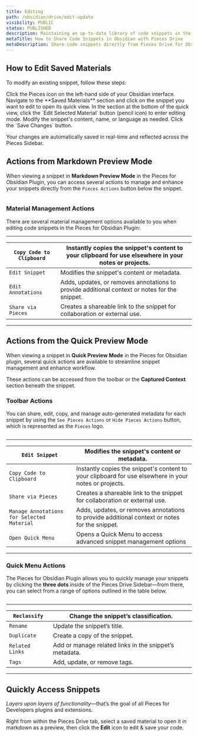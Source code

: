 ```yaml
---
title: Editing
path: /obsidian/drive/edit-update
visibility: PUBLIC
status: PUBLISHED
description: Maintaining an up-to-date library of code snippets in the Pieces for Obsidian Plugin is made easy through seamless editing.
metaTitle: How to Share Code Snippets in Obsidian with Pieces Drive
metaDescription: Share code snippets directly from Pieces Drive for Obsidian using unique shareable links for seamless collaboration with your team.
---
```


## How to Edit Saved Materials

To modify an existing snippet, follow these steps:

<Steps>
  <Step title="Open the Pieces Sidebar">
    Click the Pieces icon on the left-hand side of your Obsidian interface.
  </Step>

  <Step title="Locate and Open the Snippet">
    Navigate to the **Saved Materials** section and click on the snippet you want to edit to open its quick view.
  </Step>

  <Step title="Navigate to the Edit Button">
    In the section at the bottom of the quick view, click the `Edit Selected Material` button (pencil icon) to enter editing mode.
  </Step>

  <Step title="Make Your Changes">
    Modify the snippet's content, name, or language as needed.
  </Step>

  <Step title="Save Your Edits">
    Click the `Save Changes` button.
  </Step>
</Steps>

<Image src="https://storage.googleapis.com/hashnode_product_documentation_assets/obsidian_plugin_assets/using_snippets/edit_update/editing_snippet_OBS.png" alt="" align="center" fullwidth="true" />

Your changes are automatically saved in real-time and reflected across the Pieces Sidebar.

## Actions from Markdown Preview Mode

When viewing a snippet in **Markdown Preview Mode** in the Pieces for Obsidian Plugin, you can access several actions to manage and enhance your snippets directly from the `Pieces Actions` button below the snippet.

<Image src="https://storage.googleapis.com/hashnode_product_documentation_assets/obsidian_plugin_assets/using_snippets/edit_update/code_block_quick_actions_OBS.png" alt="" align="center" fullwidth="true" />

### Material Management Actions

There are several material management options available to you when editing code snippets in the Pieces for Obsidian Plugin:

***

| `Copy Code to Clipboard` | Instantly copies the snippet's content to your clipboard for use elsewhere in your notes or projects. |
| ------------------------ | ----------------------------------------------------------------------------------------------------- |
| `Edit Snippet`           | Modifies the snippet's content or metadata.                                                           |
| `Edit Annotations`       | Adds, updates, or removes annotations to provide additional context or notes for the snippet.         |
| `Share via Pieces`       | Creates a shareable link to the snippet for collaboration or external use.                            |

***

## Actions from the Quick Preview Mode

When viewing a snippet in **Quick Preview Mode** in the Pieces for Obsidian plugin, several quick actions are available to streamline snippet management and enhance workflow.

These actions can be accessed from the toolbar or the **Captured Context** section beneath the snippet.

### Toolbar Actions

You can share, edit, copy, and manage auto-generated metadata for each snippet by using the `See Pieces Actions` or `Hide Pieces Actions` button, which is represented as the `Pieces` logo.

<Image src="https://cdn.hashnode.com/res/hashnode/image/upload/v1735852860603/96dd81de-04ac-4e0f-8f91-20423d362a62.png" alt="" align="center" fullwidth="true" />

***

| `Edit Snippet`                             | Modifies the snippet's content or metadata.                                                           |
| ------------------------------------------ | ----------------------------------------------------------------------------------------------------- |
| `Copy Code to Clipboard`                   | Instantly copies the snippet's content to your clipboard for use elsewhere in your notes or projects. |
| `Share via Pieces`                         | Creates a shareable link to the snippet for collaboration or external use.                            |
| `Manage Annotations for Selected Material` | Adds, updates, or removes annotations to provide additional context or notes for the snippet.         |
| `Open Quick Menu`                          | Opens a Quick Menu to access advanced snippet management options                                      |

***

### Quick Menu Actions

The Pieces for Obsidian Plugin allows you to quickly manage your snippets by clicking the **three dots** inside of the Pieces Drive Sidebar—from there, you can select from a range of options outlined in the table below.

<Image src="https://cdn.hashnode.com/res/hashnode/image/upload/v1735853054529/bd3f4259-a427-425d-83fb-780e62ffa82d.png" alt="" align="center" fullwidth="true" />

***

| `Reclassify`    | Change the snippet’s classification.                   |
| --------------- | ------------------------------------------------------ |
| `Rename`        | Update the snippet’s title.                            |
| `Duplicate`     | Create a copy of the snippet.                          |
| `Related Links` | Add or manage related links in the snippet’s metadata. |
| `Tags`          | Add, update, or remove tags.                           |

***

## Quickly Access Snippets

*Layers upon layers of functionality*—that’s the goal of all Pieces for Developers plugins and extensions.

Right from within the Pieces Drive tab, select a saved material to open it in markdown as a preview, then click the **Edit** icon to edit & save your code.

<Image src="https://storage.googleapis.com/hashnode_product_documentation_assets/obsidian_plugin_assets/using_snippets/edit_update/editing_a_snippet.gif" alt="" align="center" fullwidth="true" />